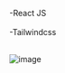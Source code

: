 -React JS <br> </br>
-Tailwindcss <br> </br>

![image](https://user-images.githubusercontent.com/82195641/197122676-b58fc7ce-0928-477b-8aaa-0df7ff917236.png)
